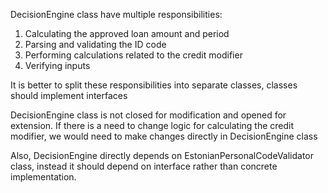 DecisionEngine class have multiple responsibilities:
1. Calculating the approved loan amount and period
2. Parsing and validating the ID code
3. Performing calculations related to the credit modifier
4. Verifying inputs

It is better to split these responsibilities into separate classes, classes should implement interfaces

DecisionEngine class is not closed for modification and opened for extension. If there is a need to change logic for calculating the credit modifier, we would need to make changes directly in DecisionEngine class

Also, DecisionEngine directly depends on EstonianPersonalCodeValidator class, instead it should depend on interface rather than concrete implementation.
